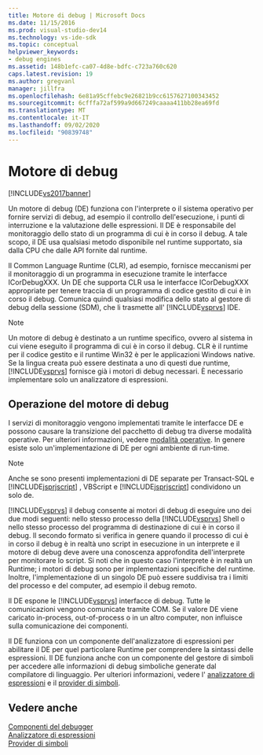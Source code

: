 ```yaml
---
title: Motore di debug | Microsoft Docs
ms.date: 11/15/2016
ms.prod: visual-studio-dev14
ms.technology: vs-ide-sdk
ms.topic: conceptual
helpviewer_keywords:
- debug engines
ms.assetid: 148b1efc-ca07-4d8e-bdfc-c723a760c620
caps.latest.revision: 19
ms.author: gregvanl
manager: jillfra
ms.openlocfilehash: 6e81a95cffebc9e26821b9cc6157627100343452
ms.sourcegitcommit: 6cfffa72af599a9d667249caaaa411bb28ea69fd
ms.translationtype: MT
ms.contentlocale: it-IT
ms.lasthandoff: 09/02/2020
ms.locfileid: "90839748"
---
```

# <a name="debug-engine"></a>Motore di debug
[!INCLUDE[vs2017banner](../../includes/vs2017banner.md)]

Un motore di debug (DE) funziona con l'interprete o il sistema operativo per fornire servizi di debug, ad esempio il controllo dell'esecuzione, i punti di interruzione e la valutazione delle espressioni. Il DE è responsabile del monitoraggio dello stato di un programma di cui è in corso il debug. A tale scopo, il DE usa qualsiasi metodo disponibile nel runtime supportato, sia dalla CPU che dalle API fornite dal runtime.  
  
 Il Common Language Runtime (CLR), ad esempio, fornisce meccanismi per il monitoraggio di un programma in esecuzione tramite le interfacce ICorDebugXXX. Un DE che supporta CLR usa le interfacce ICorDebugXXX appropriate per tenere traccia di un programma di codice gestito di cui è in corso il debug. Comunica quindi qualsiasi modifica dello stato al gestore di debug della sessione (SDM), che li trasmette all' [!INCLUDE[vsprvs](../../includes/vsprvs-md.md)] IDE.  
  
> [!NOTE]
> Un motore di debug è destinato a un runtime specifico, ovvero al sistema in cui viene eseguito il programma di cui è in corso il debug. CLR è il runtime per il codice gestito e il runtime Win32 è per le applicazioni Windows native. Se la lingua creata può essere destinata a uno di questi due runtime, [!INCLUDE[vsprvs](../../includes/vsprvs-md.md)] fornisce già i motori di debug necessari. È necessario implementare solo un analizzatore di espressioni.  
  
## <a name="debug-engine-operation"></a>Operazione del motore di debug  
 I servizi di monitoraggio vengono implementati tramite le interfacce DE e possono causare la transizione del pacchetto di debug tra diverse modalità operative. Per ulteriori informazioni, vedere [modalità operative](../../extensibility/debugger/operational-modes.md). In genere esiste solo un'implementazione di DE per ogni ambiente di run-time.  
  
> [!NOTE]
> Anche se sono presenti implementazioni di DE separate per Transact-SQL e [!INCLUDE[jsprjscript](../../includes/jsprjscript-md.md)] , VBScript e [!INCLUDE[jsprjscript](../../includes/jsprjscript-md.md)] condividono un solo de.  
  
 [!INCLUDE[vsprvs](../../includes/vsprvs-md.md)] il debug consente ai motori di debug di eseguire uno dei due modi seguenti: nello stesso processo della [!INCLUDE[vsprvs](../../includes/vsprvs-md.md)] Shell o nello stesso processo del programma di destinazione di cui è in corso il debug. Il secondo formato si verifica in genere quando il processo di cui è in corso il debug è in realtà uno script in esecuzione in un interprete e il motore di debug deve avere una conoscenza approfondita dell'interprete per monitorare lo script. Si noti che in questo caso l'interprete è in realtà un Runtime; i motori di debug sono per implementazioni specifiche del runtime. Inoltre, l'implementazione di un singolo DE può essere suddivisa tra i limiti del processo e del computer, ad esempio il debug remoto.  
  
 Il DE espone le [!INCLUDE[vsprvs](../../includes/vsprvs-md.md)] interfacce di debug. Tutte le comunicazioni vengono comunicate tramite COM. Se il valore DE viene caricato in-process, out-of-process o in un altro computer, non influisce sulla comunicazione dei componenti.  
  
 Il DE funziona con un componente dell'analizzatore di espressioni per abilitare il DE per quel particolare Runtime per comprendere la sintassi delle espressioni. Il DE funziona anche con un componente del gestore di simboli per accedere alle informazioni di debug simboliche generate dal compilatore di linguaggio. Per ulteriori informazioni, vedere l' [analizzatore di espressioni](../../extensibility/debugger/expression-evaluator.md) e il [provider di simboli](../../extensibility/debugger/symbol-provider.md).  
  
## <a name="see-also"></a>Vedere anche  
 [Componenti del debugger](../../extensibility/debugger/debugger-components.md)   
 [Analizzatore di espressioni](../../extensibility/debugger/expression-evaluator.md)   
 [Provider di simboli](../../extensibility/debugger/symbol-provider.md)
